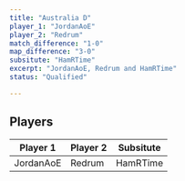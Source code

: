 ```yaml
---
title: "Australia D"
player_1: "JordanAoE"
player_2: "Redrum"
match_difference: "1-0"
map_difference: "3-0"
subsitute: "HamRTime"
excerpt: "JordanAoE, Redrum and HamRTime"
status: "Qualified"

---
```

## Players

| Player 1 | Player 2 | Subsitute |
| -- | -- | -- |
| JordanAoE | Redrum | HamRTime |
